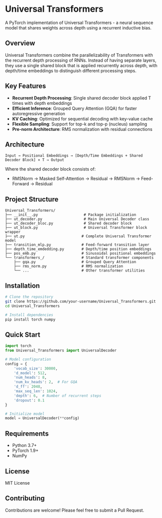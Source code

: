 # Universal Transformers

A PyTorch implementation of Universal Transformers - a neural sequence model that shares weights across depth using a recurrent inductive bias.

## Overview

Universal Transformers combine the parallelizability of Transformers with the recurrent depth processing of RNNs. Instead of having separate layers, they use a single shared block that is applied recurrently across depth, with depth/time embeddings to distinguish different processing steps.

## Key Features

- **Recurrent Depth Processing**: Single shared decoder block applied T times with depth embeddings
- **Efficient Inference**: Grouped Query Attention (GQA) for faster autoregressive generation
- **KV Caching**: Optimized for sequential decoding with key-value cache
- **Flexible Sampling**: Support for top-k and top-p (nucleus) sampling
- **Pre-norm Architecture**: RMS normalization with residual connections

## Architecture

```
Input → Positional Embeddings → [Depth/Time Embeddings + Shared Decoder Block] × T → Output
```

Where the shared decoder block consists of:
- RMSNorm → Masked Self-Attention → Residual → RMSNorm → Feed-Forward → Residual

## Project Structure
```
Universal_Transformers/
├── __init__.py                     # Package initialization
├── ut_decoder.py                   # Main Universal Decoder class
├── ut_decoder_bloc.py              # Shared decoder block
├── ut_block.py                     # Universal Transformer block wrapper
├── ut.py                          # Complete Universal Transformer model
├── transition_mlp.py              # Feed-forward transition layer
├── depth_time_emdedding.py        # Depth/time position embeddings
├── pos_emb.py                     # Sinusoidal positional embeddings
└── transformers_/                 # Standard transformer components
    ├── gqa.py                     # Grouped Query Attention
    ├── rms_norm.py                # RMS normalization
    └── ...                        # Other transformer utilities
```

## Installation

```bash
# Clone the repository
git clone https://github.com/your-username/Universal_Transformers.git
cd Universal_Transformers

# Install dependencies
pip install torch numpy
```

## Quick Start

```python
import torch
from Universal_Transformers import UniversalDecoder

# Model configuration
config = {
    'vocab_size': 30000,
    'd_model': 512,
    'num_heads': 8,
    'num_kv_heads': 2,  # For GQA
    'd_ff': 2048,
    'max_seq_len': 1024,
    'depth': 6,  # Number of recurrent steps
    'dropout': 0.1
}

# Initialize model
model = UniversalDecoder(**config)
```

## Requirements

- Python 3.7+
- PyTorch 1.9+
- NumPy

## License

MIT License

## Contributing

Contributions are welcome! Please feel free to submit a Pull Request.
